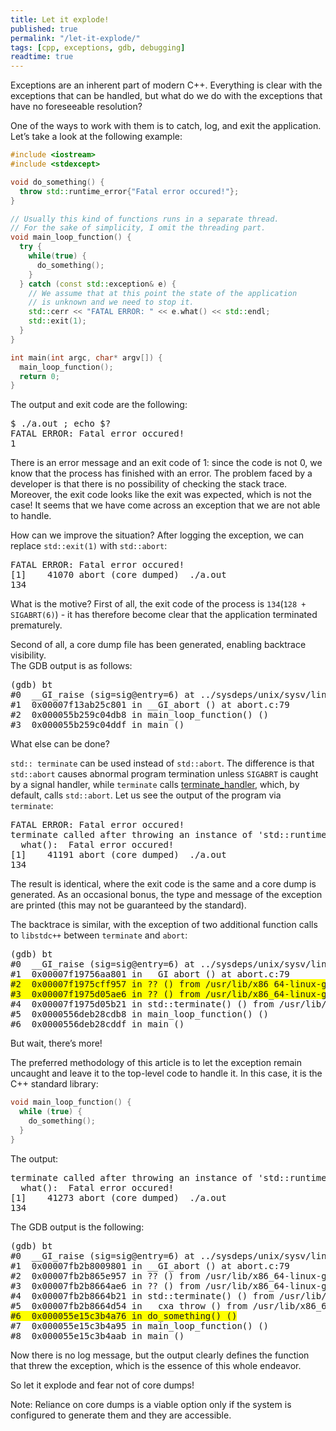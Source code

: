 ```yaml
---
title: Let it explode!
published: true
permalink: "/let-it-explode/"
tags: [cpp, exceptions, gdb, debugging]
readtime: true
---
```


Exceptions are an inherent part of modern C++.
Everything is clear with the exceptions that can be handled, but what do we do with the exceptions that have no foreseeable resolution?

One of the ways to work with them is to catch, log, and exit the application. Let’s take a look at the following example:

```cpp
#include <iostream>
#include <stdexcept>

void do_something() {
  throw std::runtime_error{"Fatal error occured!"};
}

// Usually this kind of functions runs in a separate thread.
// For the sake of simplicity, I omit the threading part.
void main_loop_function() {
  try {
    while(true) {
      do_something();
    }
  } catch (const std::exception& e) {
    // We assume that at this point the state of the application
    // is unknown and we need to stop it.
    std::cerr << "FATAL ERROR: " << e.what() << std::endl;
    std::exit(1);
  }
}

int main(int argc, char* argv[]) {
  main_loop_function();
  return 0;
}
```

The output and exit code are the following:
<pre>
$ ./a.out ; echo $?
FATAL ERROR: Fatal error occured!
1
</pre>

There is an error message and an exit code of 1: since the code is not 0, we know that the process has finished with an error.
The problem faced by a developer is that there is no possibility of checking the stack trace.
Moreover, the exit code looks like the exit was expected, which is not the case!
It seems that we have come across an exception that we are not able to handle.

How can we improve the situation? After logging the exception, we can replace `std::exit(1)` with `std::abort`:
<pre>
FATAL ERROR: Fatal error occured!
[1]    41070 abort (core dumped)  ./a.out
134
</pre>

What is the motive?
First of all, the exit code of the process is `134`(`128 + SIGABRT(6)`) - it has therefore become clear that the application terminated prematurely.

Second of all, a core dump file has been generated, enabling backtrace visibility.
<br>The GDB output is as follows:

<pre>
(gdb) bt
#0  __GI_raise (sig=sig@entry=6) at ../sysdeps/unix/sysv/linux/raise.c:51
#1  0x00007f13ab25c801 in __GI_abort () at abort.c:79
#2  0x000055b259c04db8 in main_loop_function() ()
#3  0x000055b259c04ddf in main ()
</pre>


What else can be done?

`std:: terminate` can be used instead of `std::abort`.
The difference is that `std::abort` causes abnormal program termination unless `SIGABRT` is caught by a signal handler,
while `terminate` calls [terminate_handler](https://en.cppreference.com/w/cpp/error/terminate_handler), which, by default, calls `std::abort`. 
Let us see the output of the program via `terminate`:
<pre>
FATAL ERROR: Fatal error occured!
terminate called after throwing an instance of 'std::runtime_error'
  what():  Fatal error occured!
[1]    41191 abort (core dumped)  ./a.out
134
</pre>


The result is identical, where the exit code is the same and a core dump is generated.
As an occasional bonus, the type and message of the exception are printed (this may not be guaranteed by the standard).

The backtrace is similar, with the exception of two additional function calls to `libstdc++` between `terminate` and `abort`:
<pre>
(gdb) bt
#0  __GI_raise (sig=sig@entry=6) at ../sysdeps/unix/sysv/linux/raise.c:51
#1  0x00007f19756aa801 in __GI_abort () at abort.c:79
<span style="background-color: #FFFF00">#2  0x00007f1975cff957 in ?? () from /usr/lib/x86_64-linux-gnu/libstdc++.so.6
#3  0x00007f1975d05ae6 in ?? () from /usr/lib/x86_64-linux-gnu/libstdc++.so.6</span>
#4  0x00007f1975d05b21 in std::terminate() () from /usr/lib/x86_64-linux-gnu/libstdc++.so.6
#5  0x0000556deb28cdb8 in main_loop_function() ()
#6  0x0000556deb28cddf in main ()
</pre>


But wait, there’s more!

The preferred methodology of this article is to let the exception remain uncaught and leave it to the top-level code to handle it. 
In this case, it is the C++ standard library:

```cpp
void main_loop_function() {
  while (true) {
    do_something();
  }
}
```

The output:
<pre>
terminate called after throwing an instance of 'std::runtime_error'
  what():  Fatal error occured!
[1]    41273 abort (core dumped)  ./a.out
134
</pre>

The GDB output is the following:
<pre>
(gdb) bt
#0  __GI_raise (sig=sig@entry=6) at ../sysdeps/unix/sysv/linux/raise.c:51
#1  0x00007fb2b8009801 in __GI_abort () at abort.c:79
#2  0x00007fb2b865e957 in ?? () from /usr/lib/x86_64-linux-gnu/libstdc++.so.6
#3  0x00007fb2b8664ae6 in ?? () from /usr/lib/x86_64-linux-gnu/libstdc++.so.6
#4  0x00007fb2b8664b21 in std::terminate() () from /usr/lib/x86_64-linux-gnu/libstdc++.so.6
#5  0x00007fb2b8664d54 in __cxa_throw () from /usr/lib/x86_64-linux-gnu/libstdc++.so.6
<span style="background-color: #FFFF00">#6  0x000055e15c3b4a76 in do_something() ()</span>
#7  0x000055e15c3b4a95 in main_loop_function() ()
#8  0x000055e15c3b4aab in main ()
</pre>

Now there is no log message, but the output clearly defines the function that threw the exception, which is the essence of this whole endeavor.

So let it explode and fear not of core dumps!

Note:
Reliance on core dumps is a viable option only if the system is configured to generate them and they are accessible.
